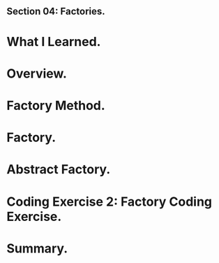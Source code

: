 ## Section 04: Factories.

# What I Learned.

# Overview.

# Factory Method.

# Factory.

# Abstract Factory.

# Coding Exercise 2: Factory Coding Exercise.

# Summary.
